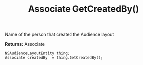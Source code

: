﻿---
uid: crmscript_ref_NSAudienceLayoutEntity_GetCreatedBy
title: Associate GetCreatedBy()
intellisense: NSAudienceLayoutEntity.GetCreatedBy
keywords: NSAudienceLayoutEntity, GetCreatedBy
so.topic: reference
---

Name of the person that created the Audience layout

**Returns:** Associate


```crmscript
NSAudienceLayoutEntity thing;
Associate createdBy  = thing.GetCreatedBy();
```


